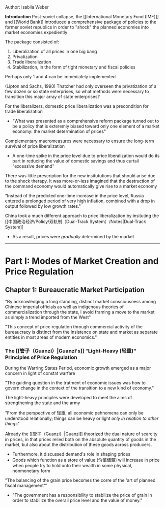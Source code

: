 Author: Isablla Weber

**Introduction**
Post-soviet collapse, the [[International Monetary Fund (IMF)]]
and [[World Bank]] introduced a comprehensive package of policies to the former soviet republics in order to "shock" the planned economies into market economies expediently

The package consisted of:
1. Liberalization of all prices in one big bang
2. Privatization
3. Trade liberalization
4. Stabilization, in the form of tight monetary and fiscal policies

Perhaps only 1 and 4 can be immediately implemented

(Lipton and Sachs, 1990) Thatcher had only overseen the privatization of a few dozen or so state enterprises, so what methods were necessary to transition this major array of state enterprises?

For the liberalizers, domestic price liberalization was a precondition for trade liberalization
- "What was presented as a comprehensive reform package turned out to be a policy that is exteremly biased toward only one element of a market economy: the market determination of prices"

Complementary macromeasures were necessary to ensure the long-term survival of price liberalization
- A one-time spike in the price level due to price liberalization would do its part in reducing the value of domestic savings and thus curtail "excessive demand"

There was little prescription for the new insitututions that should arise due to the shock therapy. It was more-or-less imagined that the destruction of the command economy would automatically give rise to a market economy

"Instead of the predicted one-time increase in the price level, Russia entered a prolonged period of very high inflation, combined with a drop in output followed by low growth rates."

China took a much different approach to price liberalization by insituting the [[中国政治经济/Policy/双轨制（Dual-Track System）/Notes|Dual-Track System]]
- As a result, prices were *gradually* determined by the market

---
# Part I: Modes of Market Creation and Price Regulation

## Chapter 1: Bureaucratic Market Participation
"By acknowledging a long standing, distinct market consciousness among Chinese imperial officials as well as indigenous theories of commercialization through the state, I avoid framing a move to the market as simply a trend imported from the West"

"This concept of price regulation through commercial activity of the bureaucracy is distinct from the insistence on state and market as separate entities in most areas of modern economics."

### The [[管子（Guanzi）|Guanzi's]] "Light-Heavy (轻重)" Principles of Price Regulation

During the Warring States Period, economic growth emerged as a major concern in light of constat warfare

"The guiding question in the tratment of economic issues was how to govern change in the context of the transition to a new kind of economy."

The light-heavy principles were developed to meet the aims of strengthening the state and the army

"From the perspective of 轻重, all economic pehnomena can only be understood relationally; things can be heavy or light *only in relation to other things*"

Already the [[管子（Guanzi）|Guanzi]] theorized the dual nature of scarcity in prices, in that prices relied both on the absolute quantity of goods in the market, but also about the distribution of these goods across producers.
- Furthermore, it discussed demand's role in shaping prices
- Goods which function as a store of value (价值储藏) will increase in price when people try to hold onto their wealth in some physical, nonmonetary form

"The balancing of the grain price becomes the corre of the 'art of planned fiscal management'"
- "The government has a responsibility to stabilize the price of grain in order to stabilize the overall price level and the value of money."

